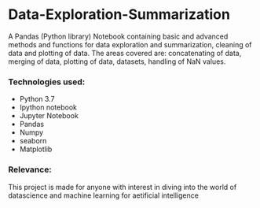 # Data-Exploration-Summarization
A Pandas (Python library) Notebook containing basic and advanced methods and functions for data exploration and summarization, 
cleaning of data and plotting of data. The areas covered are: concatenating of data, merging of data, plotting of data, datasets, 
handling of NaN values.

### Technologies used:
 - Python 3.7
 - Ipython notebook
 - Jupyter Notebook
 - Pandas
 - Numpy
 - seaborn
 - Matplotlib

### Relevance:
This project is made for anyone with interest in diving into the world of datascience and machine learning for aetificial intelligence


